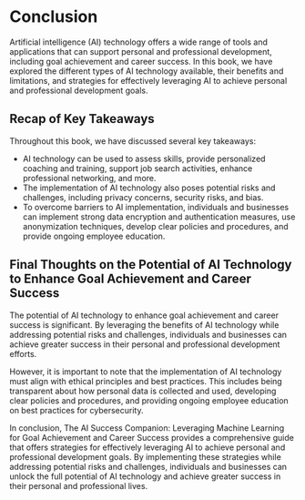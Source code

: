 Conclusion
==========

Artificial intelligence (AI) technology offers a wide range of tools and applications that can support personal and professional development, including goal achievement and career success. In this book, we have explored the different types of AI technology available, their benefits and limitations, and strategies for effectively leveraging AI to achieve personal and professional development goals.

Recap of Key Takeaways
----------------------

Throughout this book, we have discussed several key takeaways:

* AI technology can be used to assess skills, provide personalized coaching and training, support job search activities, enhance professional networking, and more.
* The implementation of AI technology also poses potential risks and challenges, including privacy concerns, security risks, and bias.
* To overcome barriers to AI implementation, individuals and businesses can implement strong data encryption and authentication measures, use anonymization techniques, develop clear policies and procedures, and provide ongoing employee education.

Final Thoughts on the Potential of AI Technology to Enhance Goal Achievement and Career Success
-----------------------------------------------------------------------------------------------

The potential of AI technology to enhance goal achievement and career success is significant. By leveraging the benefits of AI technology while addressing potential risks and challenges, individuals and businesses can achieve greater success in their personal and professional development efforts.

However, it is important to note that the implementation of AI technology must align with ethical principles and best practices. This includes being transparent about how personal data is collected and used, developing clear policies and procedures, and providing ongoing employee education on best practices for cybersecurity.

In conclusion, The AI Success Companion: Leveraging Machine Learning for Goal Achievement and Career Success provides a comprehensive guide that offers strategies for effectively leveraging AI to achieve personal and professional development goals. By implementing these strategies while addressing potential risks and challenges, individuals and businesses can unlock the full potential of AI technology and achieve greater success in their personal and professional lives.
